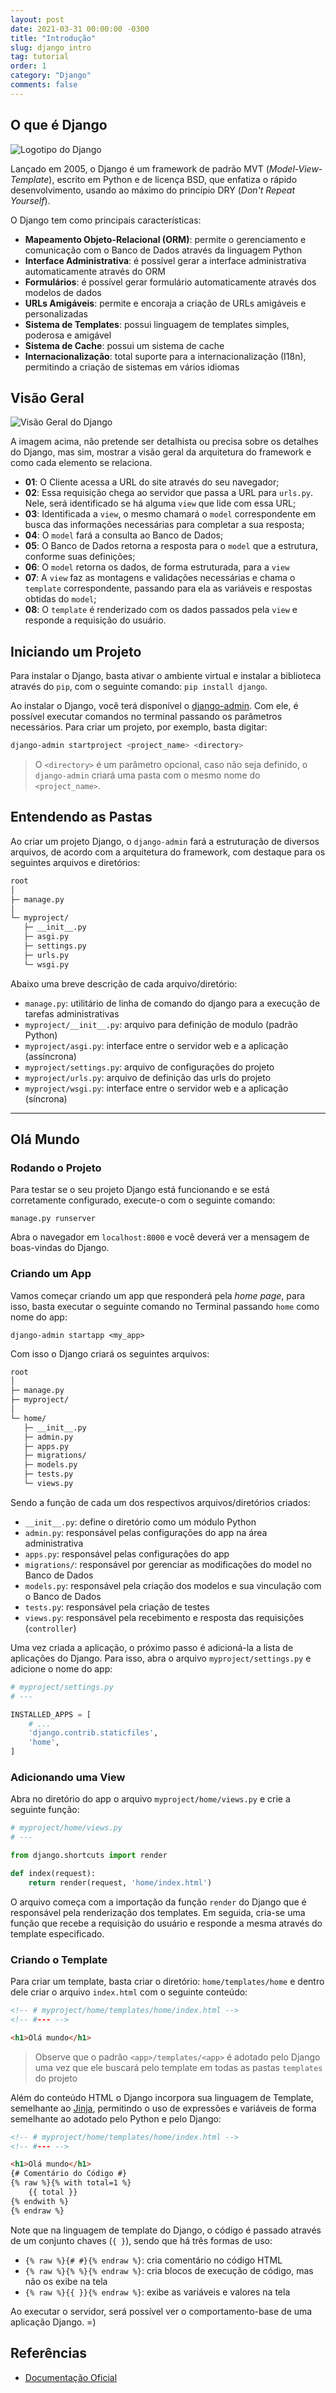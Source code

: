 ```yaml
---
layout: post
date: 2021-03-31 00:00:00 -0300
title: "Introdução"
slug: django intro
tag: tutorial
order: 1
category: "Django"
comments: false
---
```


## O que é Django

![Logotipo do Django](../assets/img/django_old.jpg)

Lançado em 2005, o Django é um framework de padrão MVT (_Model-View-Template_), escrito em Python e de licença BSD, que enfatiza o rápido desenvolvimento, usando ao máximo do princípio DRY (_Don't Repeat Yourself_).

O Django tem como principais características:

- **Mapeamento Objeto-Relacional (ORM)**: permite o gerenciamento e comunicação com o Banco de Dados através da linguagem Python
- **Interface Administrativa**: é possível gerar a interface administrativa automaticamente através do ORM
- **Formulários**: é possível gerar formulário automaticamente através dos modelos de dados
- **URLs Amigáveis**: permite e encoraja a criação de URLs amigáveis e personalizadas
- **Sistema de Templates**: possui linguagem de templates simples, poderosa e amigável
- **Sistema de Cache**: possui um sistema de cache
- **Internacionalização**: total suporte para a internacionalização (I18n), permitindo a criação de sistemas em vários idiomas

## Visão Geral

![Visão Geral do Django](../assets/posts/django_architecture.jpg)

A imagem acima, não pretende ser detalhista ou precisa sobre os detalhes do Django, mas sim, mostrar a visão geral da arquitetura do framework e como cada elemento se relaciona.

- **01**: O Cliente acessa a URL do site através do seu navegador;
- **02**: Essa requisição chega ao servidor que passa a URL para `urls.py`. Nele, será identificado se há alguma `view` que lide com essa URL;
- **03**: Identificada a `view`, o mesmo chamará o `model` correspondente em busca das informações necessárias para completar a sua resposta;
- **04**: O `model` fará a consulta ao Banco de Dados;
- **05**: O Banco de Dados retorna a resposta para o `model` que  a estrutura, conforme suas definições;
- **06**: O `model` retorna os dados, de forma estruturada, para a `view`
- **07**: A `view` faz as montagens e validações necessárias e chama o `template` correspondente, passando para ela as variáveis e respostas obtidas do `model`;
- **08**: O `template` é renderizado com os dados passados pela `view` e responde a requisição do usuário.

## Iniciando um Projeto

Para instalar o Django, basta ativar o ambiente virtual e instalar a biblioteca através do `pip`, com o seguinte comando: `pip install django`.

Ao instalar o Django, você terá disponível o [django-admin](https://docs.djangoproject.com/en/3.1/ref/django-admin/). Com ele, é possível executar comandos no terminal passando os parâmetros necessários. Para criar um projeto, por exemplo, basta digitar:

```bash
django-admin startproject <project_name> <directory>
```

> O `<directory>` é um parâmetro opcional, caso não seja definido, o `django-admin` criará uma pasta com o mesmo nome do `<project_name>`.

## Entendendo as Pastas

Ao criar um projeto Django, o `django-admin` fará a estruturação de diversos arquivos, de acordo com a arquitetura do framework, com destaque para os seguintes arquivos e diretórios:

```bash
root
│
├─ manage.py
│
└─ myproject/
   ├─ __init__.py
   ├─ asgi.py
   ├─ settings.py
   ├─ urls.py
   └─ wsgi.py
```

Abaixo uma breve descrição de cada arquivo/diretório:

- `manage.py`: utilitário de linha de comando do django para a execução de tarefas administrativas
- `myproject/__init__.py`: arquivo para definição de modulo (padrão Python)
- `myproject/asgi.py`: interface entre o servidor web e a aplicação (assíncrona)
- `myproject/settings.py`: arquivo de configurações do projeto
- `myproject/urls.py`: arquivo de definição das urls do projeto
- `myproject/wsgi.py`: interface entre o servidor web e a aplicação (síncrona)

---

## Olá Mundo

### Rodando o Projeto

Para testar se o seu projeto Django está funcionando e se está corretamente configurado, execute-o com o seguinte comando:

```console
manage.py runserver
```

Abra o navegador em `localhost:8000` e você deverá ver a mensagem de boas-vindas do Django.

### Criando um App

Vamos começar criando um app que responderá pela _home page_, para isso, basta executar o seguinte comando no Terminal passando `home` como nome do app:

```console
django-admin startapp <my_app>
```

Com isso o Django criará os seguintes arquivos:

```bash
root
│
├─ manage.py
├─ myproject/
│
└─ home/
   ├─ __init__.py
   ├─ admin.py
   ├─ apps.py
   ├─ migrations/
   ├─ models.py
   ├─ tests.py
   └─ views.py
```

Sendo a função de cada um dos respectivos arquivos/diretórios criados:

- `__init__.py`: define o diretório como um módulo Python
- `admin.py`: responsável pelas configurações do app na área administrativa
- `apps.py`: responsável pelas configurações do app
- `migrations/`: responsável por gerenciar as modificações do model no Banco de Dados
- `models.py`: responsável pela criação dos modelos e sua vinculação com o Banco de Dados
- `tests.py`: responsável pela criação de testes
- `views.py`: responsável pela recebimento e resposta das requisições (`controller`)

Uma vez criada a aplicação, o próximo passo é adicioná-la a lista de aplicações do Django. Para isso, abra o arquivo `myproject/settings.py` e adicione o nome do app:

```python
# myproject/settings.py
# ---

INSTALLED_APPS = [
    # ...
    'django.contrib.staticfiles',
    'home',
]
```

### Adicionando uma View

Abra no diretório do app o arquivo `myproject/home/views.py` e crie a seguinte função:

```python
# myproject/home/views.py
# ---

from django.shortcuts import render

def index(request):
    return render(request, 'home/index.html')
```

O arquivo começa com a importação da função `render` do Django que é responsável pela renderização dos templates. Em seguida, cria-se uma função que recebe a requisição do usuário e responde a mesma através do template especificado.

### Criando o Template

Para criar um template, basta criar o diretório: `home/templates/home` e dentro dele criar o arquivo `index.html` com o seguinte conteúdo:

```html
<!-- # myproject/home/templates/home/index.html -->
<!-- #--- -->

<h1>Olá mundo</h1>
```

> Observe que o padrão `<app>/templates/<app>` é adotado pelo Django uma vez que ele buscará pelo template em todas as pastas `templates` do projeto

Além do conteúdo HTML o Django incorpora sua linguagem de Template, semelhante ao [Jinja](https://jinja.palletsprojects.com/en/2.11.x/), permitindo o uso de expressões e variáveis de forma semelhante ao adotado pelo Python e pelo Django:

```html
<!-- # myproject/home/templates/home/index.html -->
<!-- #--- -->

<h1>Olá mundo</h1>
{# Comentário do Código #}
{% raw %}{% with total=1 %}
    {{ total }}
{% endwith %}
{% endraw %}
```
Note que na linguagem de template do Django, o código é passado através de um conjunto chaves (`{ }`), sendo que há três formas de uso:

- `{% raw %}{# #}{% endraw %}`: cria comentário no código HTML
- `{% raw %}{% %}{% endraw %}`: cria blocos de execução de código, mas não os exibe na tela
- `{% raw %}{{ }}{% endraw %}`: exibe as variáveis e valores na tela

Ao executar o servidor, será possível ver o comportamento-base de uma aplicação Django. =)

## Referências

- [Documentação Oficial](https://docs.djangoproject.com/en/3.2/)